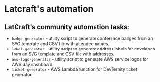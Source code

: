 # Latcraft's automation

## LatCraft's community automation tasks:

- `badge-generator` - utility script to generate conference badges from an SVG template and CSV file with attendee names.
- `label-generator` - utility script to generate address labels for envelopes from an SVG template and CSV file with addresses.
- `aws-logo-generator` - utility script to generate AWS service logos for AWS day dashboard.
- `ticket-generator` - AWS Lambda function for DevTernity ticket generator. 

